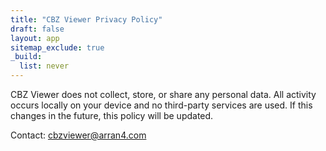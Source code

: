 ```yaml
---
title: "CBZ Viewer Privacy Policy"
draft: false
layout: app
sitemap_exclude: true
_build:
  list: never
---
```


CBZ Viewer does not collect, store, or share any personal data. All activity occurs locally on your device and no third-party services are used. If this changes in the future, this policy will be updated.

Contact: cbzviewer@arran4.com
